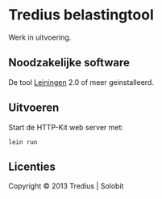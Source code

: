# Tredius belastingtool

Werk in uitvoering.

## Noodzakelijke software

De tool [Leiningen][1] 2.0 of meer geinstalleerd.

[1]: https://github.com/technomancy/leiningen

## Uitvoeren

Start de HTTP-Kit web server met:

    lein run

## Licenties

Copyright © 2013 Tredius | Solobit
